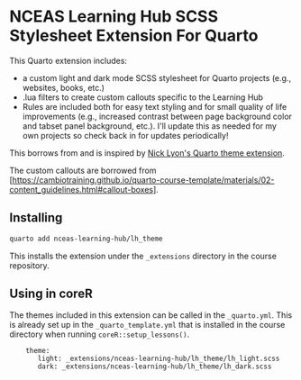 # NCEAS Learning Hub SCSS Stylesheet Extension For Quarto

This Quarto extension includes:

* a custom light and dark mode SCSS stylesheet for Quarto projects (e.g., websites, books, etc.)
* .lua filters to create custom callouts specific to the Learning Hub
* Rules are included both for easy text styling and for small quality of life improvements (e.g., increased contrast between page background color and tabset panel background, etc.). I'll update this as needed for my own projects so check back in for updates periodically!

This borrows from and is inspired by [Nick Lyon's Quarto theme extension](https://github.com/njlyon0/lyon_scss-theme).  

The custom callouts are borrowed from [https://cambiotraining.github.io/quarto-course-template/materials/02-content_guidelines.html#callout-boxes].

## Installing

```bash
quarto add nceas-learning-hub/lh_theme
```

This installs the extension under the `_extensions` directory in the course repository.

## Using in coreR

The themes included in this extension can be called in the `_quarto.yml`.  This is already set up in the `_quarto_template.yml` that is installed in the course directory when running `coreR::setup_lessons()`.

```
    theme:
       light: _extensions/nceas-learning-hub/lh_theme/lh_light.scss
       dark: _extensions/nceas-learning-hub/lh_theme/lh_dark.scss
```
